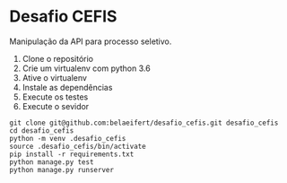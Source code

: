 # Desafio CEFIS

Manipulação da API para processo seletivo.

1. Clone o repositório
2. Crie um virtualenv com python 3.6
3. Ative o virtualenv
4. Instale as dependências
5. Execute os testes
6. Execute o sevidor

```
git clone git@github.com:belaeifert/desafio_cefis.git desafio_cefis
cd desafio_cefis
python -m venv .desafio_cefis
source .desafio_cefis/bin/activate
pip install -r requirements.txt
python manage.py test
python manage.py runserver

```